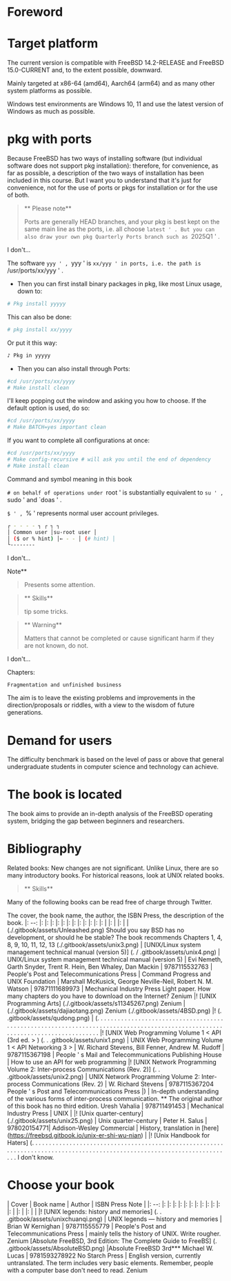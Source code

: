 # Foreword

# Target platform

The current version is compatible with FreeBSD 14.2-RELEASE and FreeBSD 15.0-CURRENT and, to the extent possible, downward.

Mainly targeted at x86-64 (amd64), Aarch64 (arm64) and as many other system platforms as possible.

Windows test environments are Windows 10, 11 and use the latest version of Windows as much as possible.

# pkg with ports

Because FreeBSD has two ways of installing software (but individual software does not support pkg installation): therefore, for convenience, as far as possible, a description of the two ways of installation has been included in this course. But I want you to understand that it's just for convenience, not for the use of ports or pkgs for installation or for the use of both.

>** Please note**
>
> Ports are generally HEAD branches, and your pkg is best kept on the same main line as the ports, i.e. all choose `latest ' . But you can also draw your own pkg Quarterly Ports branch such as `2025Q1 ' .

I don't...

The software `yyy ' , `yyy ' is `xx/yyy ' in ports, i.e. the path is `/usr/ports/xx/yyy ' .

- Then you can first install binary packages in pkg, like most Linux usage, down to:

```sh '
# Pkg install yyyyy
````

This can also be done:

```sh '
# pkg install xx/yyyy
````

Or put it this way:

```sh '
♪ Pkg in yyyyy
````

- Then you can also install through Ports:

```sh '
#cd /usr/ports/xx/yyyy
# Make install clean
````

I'll keep popping out the window and asking you how to choose. If the default option is used, do so:

```sh '
#cd /usr/ports/xx/yyyy
# Make BATCH=yes important clean
````

If you want to complete all configurations at once:

```sh '
#cd /usr/ports/xx/yyyy
# Make config-recursive # will ask you until the end of dependency
# Make install clean
````


Command and symbol meaning in this book

`# on behalf of operations under `root ' is substantially equivalent to `su ' , `sudo ' and `doas ' .

`$ ' , `% ' represents normal user account privileges.

```sh '
┌ - - - - ┐ ┌ ┐ ┐
│ Common user │su-root user │
│ ($ or % hint) │← - - │ (# hint) │
└--------
````

I don't...

Note**
>
>Presents some attention.

>** Skills**
>
>tip some tricks.

>** Warning**
>
> Matters that cannot be completed or cause significant harm if they are not known, do not.

I don't...

Chapters:

````
Fragmentation and unfinished business
````

The aim is to leave the existing problems and improvements in the direction/proposals or riddles, with a view to the wisdom of future generations.

# Demand for users

The difficulty benchmark is based on the level of pass or above that general undergraduate students in computer science and technology can achieve.

# The book is located #

The book aims to provide an in-depth analysis of the FreeBSD operating system, bridging the gap between beginners and researchers.

# Bibliography

Related books: New changes are not significant. Unlike Linux, there are so many introductory books. For historical reasons, look at UNIX related books.


> ** Skills**
>
Many of the following books can be read free of charge through Twitter.


The cover, the book name, the author, the ISBN Press, the description of the book.
|: --: |: |: |: |: |: |: |: |: |: |: |: |: | |: | |: | |
(./.gitbook/assets/Unleashed.png) Should you say BSD has no development, or should he be stable? The book recommends Chapters 1, 4, 8, 9, 10, 11, 12, 13
(./.gitbook/assets/unix3.png)
| [UNIX/Linux system management technical manual (version 5)] (. / .gitbook/assets/unix4.png) | UNIX/Linux system management technical manual (version 5) | Evi Nemeth, Garth Snyder, Trent R. Hein, Ben Whaley, Dan Mackin | 9787115532763 | People's Post and Telecommunications Press | Command Progress and UNIX Foundation
| Marshall McKusick, George Neville-Neil, Robert N. M. Watson | 97871111689973 | Mechanical Industry Press Light paper. How many chapters do you have to download on the Internet? Zenium
|! [UNIX Programming Arts] (./.gitbook/assets/s11345267.png) Zenium
| (./.gitbook/assets/dajiaotang.png) Zenium
(./.gitbook/assets/4BSD.png)
|! (. .gitbook/assets/qudong.png)
| (. . . . . . . . . . . . . . . . . . . . . . . . . . . . . . . . . . . . . . . . . . . . . . . . . . . . . . . . . . . . . . . . . . . . . . . . . . . . . . . . . . . . . . . . . . . . . . . . . . . . . . . . . . . . . . . . . . . . . . . . . . . . . . .
|! [UNIX Web Programming Volume 1 < API (3rd ed. > ) (. . .gitbook/assets/unix1.png) | UNIX Web Programming Volume 1 < API Networking 3 > | W. Richard Stevens, Bill Fenner, Andrew M. Rudoff | 9787115367198 | People ' s Mail and Telecommunications Publishing House | How to use an API for web programming
|! [UNIX Network Programming Volume 2: Inter-process Communications (Rev. 2)] (. . .gitbook/assets/unix2.png) | UNIX Network Programming Volume 2: Inter-process Communications (Rev. 2) | W. Richard Stevens | 9787115367204 People ' s Post and Telecommunications Press |) | In-depth understanding of the various forms of inter-process communication. ** The original author of this book has no third edition.
Uresh Vahalia | 978711491453 | Mechanical Industry Press | UNIX |
|! [Unix quarter-century] (./.gitbook/assets/unix25.png) | Unix quarter-century | Peter H. Salus | 978020154771| Addison-Wesley Commercial | History, translation in [here] (https://freebsd.gitbook.io/unix-er-shi-wu-nian) |
|! [Unix Handbook for Haters] (. . . . . . . . . . . . . . . . . . . . . . . . . . . . . . . . . . . . . . . . . . . . . . . . . . . . . . . . . . . . . . . . . . . . . . . . . . . . . . . . . . . . . . . . . . . . . . . . . . . . . . . . . . . . . . . . . . . . . . . . . . I don't know.

# Choose your book #

| Cover | Book name | Author | ISBN Press Note |
|: --: |: |: |: |: |: |: |: |: |: |: |: |: | |: | |: | |
|! [UNIX legends: history and memories] (. . .gitbook/assets/unixchuanqi.png) | UNIX legends — history and memories | Brian W Kernighan | 9787115555779 | People's Post and Telecommunications Press | mainly tells the history of UNIX. Write rougher. Zenium
[Absolute FreeBSD, 3rd Edition: The Complete Guide to FreeBS] (. .gitbook/assets/AbsoluteBSD.png) |Absolute FreeBSD 3rd*** Michael W. Lucas | 9781593278922 No Starch Press | English version, currently untranslated. The term includes very basic elements. Remember, people with a computer base don't need to read. Zenium

